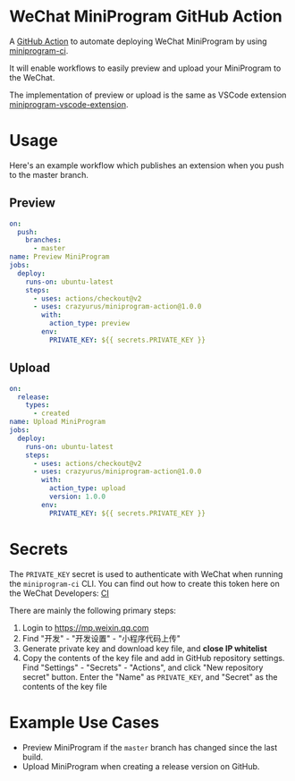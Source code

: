 # WeChat MiniProgram GitHub Action

A [GitHub Action](https://github.com/features/actions) to automate deploying WeChat MiniProgram by using [miniprogram-ci](https://www.npmjs.com/package/miniprogram-ci).

It will enable workflows to easily preview and upload your MiniProgram to the WeChat.

The implementation of preview or upload is the same as VSCode extension [miniprogram-vscode-extension](https://marketplace.visualstudio.com/items?itemName=crazyurus.miniprogram-vscode-extension).

# Usage

Here's an example workflow which publishes an extension when you push to the master branch.

## Preview

```yaml
on:
  push:
    branches:
      - master
name: Preview MiniProgram
jobs:
  deploy:
    runs-on: ubuntu-latest
    steps:
      - uses: actions/checkout@v2
      - uses: crazyurus/miniprogram-action@1.0.0
        with:
          action_type: preview
        env:
          PRIVATE_KEY: ${{ secrets.PRIVATE_KEY }}
```

## Upload

```yaml
on:
  release:
    types:
      - created
name: Upload MiniProgram
jobs:
  deploy:
    runs-on: ubuntu-latest
    steps:
      - uses: actions/checkout@v2
      - uses: crazyurus/miniprogram-action@1.0.0
        with:
          action_type: upload
          version: 1.0.0
        env:
          PRIVATE_KEY: ${{ secrets.PRIVATE_KEY }}
```

# Secrets

The `PRIVATE_KEY` secret is used to authenticate with WeChat when running the `miniprogram-ci` CLI. You can find out how to create this token here on the WeChat Developers: [CI](https://developers.weixin.qq.com/miniprogram/dev/devtools/ci.html)

There are mainly the following primary steps:

1. Login to https://mp.weixin.qq.com
2. Find "开发" - "开发设置" - "小程序代码上传"
3. Generate private key and download key file, and **close IP whitelist**
4. Copy the contents of the key file and add in GitHub repository settings. Find "Settings" - "Secrets" - "Actions", and click "New repository secret" button. Enter the "Name" as `PRIVATE_KEY`, and "Secret" as the contents of the key file

# Example Use Cases

- Preview MiniProgram if the `master` branch has changed since the last build.
- Upload MiniProgram when creating a release version on GitHub.
